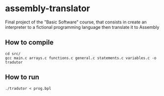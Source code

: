 # assembly-translator

Final project of the "Basic Software" course, that consists in create an interpreter to a fictional programming language then translate it to Assembly

## How to compile

```
cd src/
gcc main.c arrays.c functions.c general.c statements.c variables.c -o tradutor
```

## How to run

```
./tradutor < prog.bpl
```
